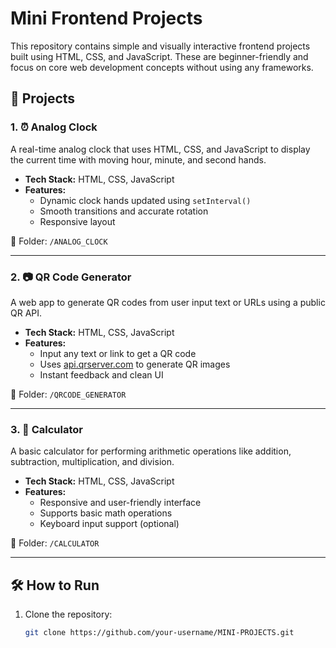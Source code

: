# Mini Frontend Projects

This repository contains simple and visually interactive frontend projects built using HTML, CSS, and JavaScript. These are beginner-friendly and focus on core web development concepts without using any frameworks.

## 🚀 Projects

### 1. ⏰ Analog Clock  
A real-time analog clock that uses HTML, CSS, and JavaScript to display the current time with moving hour, minute, and second hands.

- **Tech Stack:** HTML, CSS, JavaScript  
- **Features:**  
  - Dynamic clock hands updated using `setInterval()`  
  - Smooth transitions and accurate rotation  
  - Responsive layout

📂 Folder: `/ANALOG_CLOCK`

---

### 2. 📷 QR Code Generator  
A web app to generate QR codes from user input text or URLs using a public QR API.

- **Tech Stack:** HTML, CSS, JavaScript  
- **Features:**  
  - Input any text or link to get a QR code  
  - Uses [api.qrserver.com](https://goqr.me/api/) to generate QR images  
  - Instant feedback and clean UI

📂 Folder: `/QRCODE_GENERATOR`

---

### 3. 🧮 Calculator  
A basic calculator for performing arithmetic operations like addition, subtraction, multiplication, and division.

- **Tech Stack:** HTML, CSS, JavaScript  
- **Features:**  
  - Responsive and user-friendly interface  
  - Supports basic math operations  
  - Keyboard input support (optional)

📂 Folder: `/CALCULATOR`

---

## 🛠️ How to Run

1. Clone the repository:
   ```bash
   git clone https://github.com/your-username/MINI-PROJECTS.git

